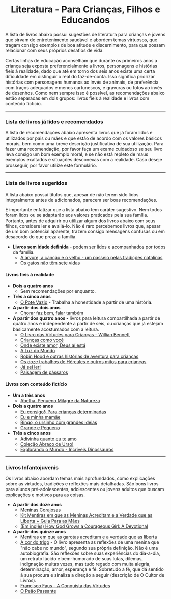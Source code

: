 <h1 align="center">Literatura - Para Crianças, Filhos e Educandos</h1>

A lista de livros abaixo possui sugestões de literatura para crianças e jovens que sirvam de entretenimento saudável e abordem temas virtuosos, que tragam consigo exemplos de boa atitude e discernimento, para que possam relacionar com seus próprios desafios de vida.

Certas linhas de educação aconselham que durante os primeiros anos a criança seja exposta preferencialmente a livros, personagens e histórias fieis à realidade, dado que até em torno dos seis anos existe uma certa dificuldade em distinguir o real do faz-de-conta. Isso significa priorizar histórias com personagens humanos ao invés de animais, de preferência com traços adequados e menos cartunescos, e gravuras ou fotos ao invés de desenhos. Como nem sempre isso é possível, as recomendações abaixo estão separadas em dois grupos: livros fieis à realidade e livros com conteúdo fictício.

---

### Lista de livros já lidos e recomendados

A lista de recomendações abaixo apresenta livros que já foram lidos e utilizados por pais ou mães e que estão de acordo com os valores básicos morais, bem como uma breve descrição justificativa de sua utilização. Para fazer uma recomendação, por favor faça um exame cuidadoso se seu livro leva consigo um bom exemplo moral, e se não está repleto de maus exemplos exaltados e situações desconexas com a realidade. Caso deseje prosseguir, por favor utilize este formulário.

---

### Lista de livros sugeridos

A lista abaixo possui títulos que, apesar de não terem sido lidos integralmente antes de adicionados, parecem ser boas recomendações.

É importante enfatizar que a lista abaixo tem caráter sugestivo. Nem todos foram lidos ou se adaptarão aos valores praticados pela sua família. Portanto, antes de adquirir ou utilizar algum dos livros abaixo com seus filhos, considere ler e avaliá-lo. Não é raro percebemos livros que, apesar de um bom potencial aparente, trazem consigo mensagens confusas ou em desacordo do que preza a família.

- **Livros sem idade definida** - podem ser lidos e acompanhados por todos da família.
  - [A árvore, a canção e o velho - um passeio pelas tradições natalinas](https://www.cultordelivros.com.br/produto/a-arvore-a-cancao-e-o-velho-um-passeio-pelas-tradicoes-natalinas-78493)
  - [Os gatos não têm sete vidas](https://www.cultordelivros.com.br/produto/os-gatos-nao-tem-sete-vidas-78352)

#### Livros fieis à realidade

- **Dois a quatro anos**
  - Sem recomendações por enquanto.
- **Três a cinco anos**
  - [O Pote Vazio](https://www.amazon.com.br/Pote-Vazio-V%C3%A1rios-Autores/dp/8533612176/) - Trabalha a honestidade a partir de uma história.
- **A partir dos dois anos**
  - [Chorar faz bem, falar também](https://www.amazon.com.br/Chorar-faz-bem-falar-tamb%C3%A9m/dp/6586858127/)
- **A partir dos quatro anos -** livros para leitura compartilhada a partir de quatro anos e independente a partir de seis, ou crianças que já estejam basicamente acostumados com a leitura.
  - [O Livro das Virtudes para Crianças - Willian Bennett](https://www.amazon.com.br/livro-das-virtudes-para-crian%C3%A7as/dp/6556402583/)
  - [Crianças como você](https://www.amazon.com.br/Crian%C3%A7as-como-voc%C3%AA-Barnabas-Kindersley/dp/8508192932/)
  - [Onde existe amor, Deus aí está](https://www.amazon.com.br/Onde-Existe-Amor-Deus-Est%C3%A1/dp/8535639187/)
  - [A Luz do Mundo](https://www.amazon.com.br/Luz-do-Mundo-R-Sproul/dp/8581321968/)
  - [Robin Hood e outras histórias de aventura para crianças](https://www.amazon.com.br/Robin-Outras-Hist%C3%B3rias-Aventura-Crian%C3%A7as/dp/0857624393/)
  - [Os doze trabalhos de Hércules e outros mitos para crianças](https://www.amazon.com.br/Trabalhos-H%C3%A9rcules-Outros-Gregos-Crian%C3%A7as/dp/0857625411/)
  - [Já sei ler!](https://www.amazon.com.br/sei-Ler-Vera-L%C3%BAcia-Dias/dp/8566675061/)
  - [Paisagem de pássaros](https://www.amazon.com.br/Paisagem-P%C3%A1ssaros-Cole%C3%A7%C3%A3o-Tan/dp/8574163589/)

#### Livros com conteúdo fictício

- **Um a três anos**
  - [Abelha. Pequeno Milagre da Natureza](https://www.amazon.com.br/Abelha-Pequeno-Milagre-Natureza-Patricia/dp/8569275692/)
- **Dois a quatro anos**
  - [Eu consigo!: Para crianças determinadas](https://www.amazon.com.br/Eu-Consigo-Tracey-Corderoy/dp/8538058983/)
  - [Eu e minha mamãe](https://www.amazon.com.br/Eu-Minha-Mam%C3%A3e-Alison-Ritchie/dp/8538017470/)
  - [Bingo, o ursinho com grandes ideias](https://www.amazon.com.br/Bingo-Ursinho-com-Grandes-Ideias/dp/8538017233/)
  - [Grande e Pequeno](https://www.amazon.com.br/Grande-Pequeno-Elizabeth-Bennett/dp/8538058967/)
- **Três a cinco anos**
  - [Adivinha quanto eu te amo](https://www.amazon.com.br/Adivinha-quanto-eu-te-amo/dp/854690197X/)
  - [Coleção Abraço de Urso!](https://www.amazon.com.br/s?k=Abra%C3%A7o+de+Urso%21&i=stripbooks&__mk_pt_BR=%C3%85M%C3%85%C5%BD%C3%95%C3%91&ref=nb_sb_noss)
  - [Explorando o Mundo - Incríveis Dinossauros](https://www.amazon.com.br/Explorando-mundo-Lake-Press-Pty/dp/8595033242/)

---

### Livros Infantojuvenis

Os livros abaixo abordam temas mais aprofundados, como explicações sobre as virtudes, tradições e reflexões mais detalhadas. São bons livros para alunos pré-adolescentes, adolescentes ou jovens adultos que buscam explicações e motivos para as coisas.

- **A partir dos doze anos**
  - [Meninas Corajosas](https://www.amazon.com.br/Meninas-Corajosas-Jennifer-Gerelds/dp/8578607090/)
  - [Kit Mentiras em que as Meninas Acreditam e a Verdade que as Liberta + Guia Para as Mães](https://www.amazon.com.br/Mentiras-Meninas-Acreditam-Verdade-Liberta/dp/6586136768/)
  - [(Em inglês) How God Grows a Courageous Girl: A Devotional](https://www.amazon.com.br/How-God-Grows-Courageous-Girl/dp/1643521578/)
- **A partir dos quinze anos**
  - [Mentiras em que as garotas acreditam e a verdade que as liberta](https://www.amazon.com.br/Mentiras-Garotas-Acreditam-Verdade-Liberta/dp/8527505517/)
  - [A cor do trigo](https://www.cultordelivros.com.br/produto/a-cor-do-trigo-78240) - O livro apresenta as reflexões de uma menina que "não cabe no mundo", segundo sua própria definição. Não é uma autobiografia. São reflexões sobre suas experiências do dia-a-dia, um retrato lúcido e bem-humorado de suas lutas, dilemas, indignação muitas vezes, mas tudo regado com muita alegria, determinação, amor, esperança e fé. Sobretudo a fé, que dá sentido à sua procura e sinaliza a direção a seguir (descrição de O Cultor de Livros).
  - [Francisco Faus - A Conquista das Virtudes](https://www.cultordelivros.com.br/produto/a-conquista-das-virtudes-78238)
  - [O Peão Passante](https://www.cultordelivros.com.br/produto/o-peao-passante-78338)
